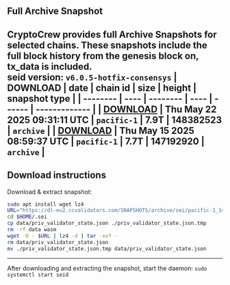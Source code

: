 ## Full Archive Snapshot
CryptoCrew provides full Archive Snapshots for selected chains. These snapshots include the full block history from the genesis block on, tx_data is included.  
seid version: `v6.0.5-hotfix-consensys`
| DOWNLOAD | date | chain id | size | height | snapshot type |
| -------- | ---- | -------- | ---- | ------ | ------------- |
| **[DOWNLOAD](https://dl-eu2.ccvalidators.com/SNAPSHOTS/archive/sei/pacific-1_148382523.tar.lz4)** | Thu May 22 2025 09:31:11 UTC | `pacific-1` | 7.9T | 148382523 | `archive` |
| **[DOWNLOAD](https://dl-eu2.ccvalidators.com/SNAPSHOTS/archive/sei/pacific-1_147192920.tar.lz4)** | Thu May 15 2025 08:59:37 UTC | `pacific-1` | 7.7T | 147192920 | `archive` |
---

## Download instructions
Download & extract snapshot:
```sh
sudo apt install wget lz4
URL="https://dl-eu2.ccvalidators.com/SNAPSHOTS/archive/sei/pacific-1_148382523.tar.lz4"
cd $HOME/.sei
cp data/priv_validator_state.json ./priv_validator_state.json.tmp
rm -rf data wasm
wget -O - $URL | lz4 -d | tar -xvf -
rm data/priv_validator_state.json
mv ./priv_validator_state.json.tmp data/priv_validator_state.json
```

---

After downloading and extracting the snapshot, start the daemon: `sudo systemctl start seid`


